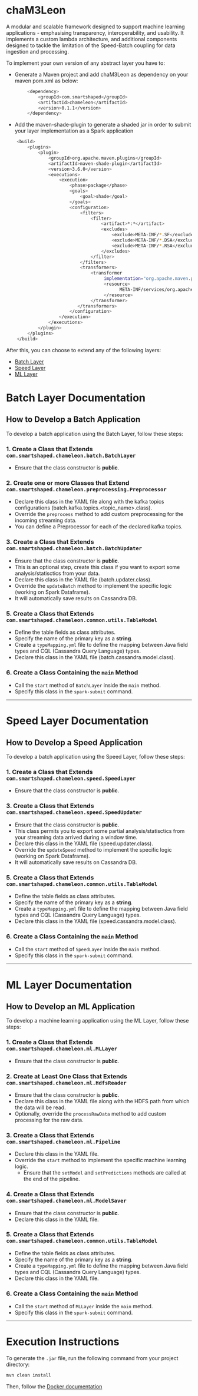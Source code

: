 # chaM3Leon

A modular and scalable framework designed to support machine learning applications - emphasising transparency, interoperability, and usability. It implements a custom lambda architecture, and additional components designed to tackle the limitation of the Speed-Batch coupling for data ingestion and processing.



To implement your own version of any abstract layer you have to:

- Generate a Maven project and add chaM3Leon as dependency on your maven pom.xml as below: 

```bash
		<dependency>
			<groupId>com.smartshaped</groupId>
			<artifactId>chameleon</artifactId>
			<version>0.1.1</version>
		</dependency>
```

- Add the maven-shade-plugin to generate a shaded jar in order to submit your layer implementation as a Spark application

```bash
	<build>
		<plugins>
			<plugin>
				<groupId>org.apache.maven.plugins</groupId>
				<artifactId>maven-shade-plugin</artifactId>
				<version>3.6.0</version>
				<executions>
					<execution>
						<phase>package</phase>
						<goals>
							<goal>shade</goal>
						</goals>
						<configuration>
							<filters>
								<filter>
									<artifact>*:*</artifact>
									<excludes>
										<exclude>META-INF/*.SF</exclude>
										<exclude>META-INF/*.DSA</exclude>
										<exclude>META-INF/*.RSA</exclude>
									</excludes>
								</filter>
							</filters>
							<transformers>
						        <transformer
						             implementation="org.apache.maven.plugins.shade.resource.AppendingTransformer">
						             <resource>
						                   META-INF/services/org.apache.spark.sql.sources.DataSourceRegister
						             </resource>
						        </transformer>
						   </transformers>
						</configuration>
					</execution>
				</executions>
			</plugin>
		</plugins>
	</build>
```


After this, you can choose to extend any of the following layers:

- [Batch Layer](#batch-layer-documentation)
- [Speed Layer](#speed-layer-documentation)
- [ML Layer](#ml-layer-documentation)

# Batch Layer Documentation

## How to Develop a Batch Application

To develop a batch application using the Batch Layer, follow these steps:

### 1. Create a Class that Extends `com.smartshaped.chameleon.batch.BatchLayer`
- Ensure that the class constructor is **public**.

### 2. Create one or more Classes that Extend `com.smartshaped.chameleon.preprocessing.Preprocessor`
- Declare this class in the YAML file along with the kafka topics configurations (batch.kafka.topics.<topic_name>.class).
- Override the `preprocess` method to add custom preprocessing for the incoming streaming data.
- You can define a Preprocessor for each of the declared kafka topics.

### 3. Create a Class that Extends `com.smartshaped.chameleon.batch.BatchUpdater`
- Ensure that the class constructor is **public**.
- This is an optional step, create this class if you want to export some analysis/statisctics from your data.
- Declare this class in the YAML file (batch.updater.class).
- Override the `updateBatch` method to implement the specific logic (working on Spark Dataframe).
- It will automatically save results on Cassandra DB.

### 5. Create a Class that Extends `com.smartshaped.chameleon.common.utils.TableModel`
- Define the table fields as class attributes.
- Specify the name of the primary key as a **string**.
- Create a `typeMapping.yml` file to define the mapping between Java field types and CQL (Cassandra Query Language) types.
- Declare this class in the YAML file (batch.cassandra.model.class).

### 6. Create a Class Containing the `main` Method
- Call the `start` method of `BatchLayer` inside the `main` method.
- Specify this class in the `spark-submit` command.

---

# Speed Layer Documentation

## How to Develop a Speed Application

To develop a batch application using the Speed Layer, follow these steps:

### 1. Create a Class that Extends `com.smartshaped.chameleon.speed.SpeedLayer`
- Ensure that the class constructor is **public**.

### 3. Create a Class that Extends `com.smartshaped.chameleon.speed.SpeedUpdater`
- Ensure that the class constructor is **public**.
- This class permits you to export some partial analysis/statisctics from your streaming data arrived during a window time.
- Declare this class in the YAML file (speed.updater.class).
- Override the `updateSpeed` method to implement the specific logic (working on Spark Dataframe).
- It will automatically save results on Cassandra DB.

### 5. Create a Class that Extends `com.smartshaped.chameleon.common.utils.TableModel`
- Define the table fields as class attributes.
- Specify the name of the primary key as a **string**.
- Create a `typeMapping.yml` file to define the mapping between Java field types and CQL (Cassandra Query Language) types.
- Declare this class in the YAML file (speed.cassandra.model.class).

### 6. Create a Class Containing the `main` Method
- Call the `start` method of `SpeedLayer` inside the `main` method.
- Specify this class in the `spark-submit` command.

---

# ML Layer Documentation

## How to Develop an ML Application

To develop a machine learning application using the ML Layer, follow these steps:

### 1. Create a Class that Extends `com.smartshaped.chameleon.ml.MLLayer`
- Ensure that the class constructor is **public**.

### 2. Create at Least One Class that Extends `com.smartshaped.chameleon.ml.HdfsReader`
- Ensure that the class constructor is **public**.
- Declare this class in the YAML file along with the HDFS path from which the data will be read.
- Optionally, override the `processRawData` method to add custom processing for the raw data.

### 3. Create a Class that Extends `com.smartshaped.chameleon.ml.Pipeline`
- Declare this class in the YAML file.
- Override the `start` method to implement the specific machine learning logic. 
  - Ensure that the `setModel` and `setPredictions` methods are called at the end of the pipeline.

### 4. Create a Class that Extends `com.smartshaped.chameleon.ml.ModelSaver`
- Ensure that the class constructor is **public**.
- Declare this class in the YAML file.

### 5. Create a Class that Extends `com.smartshaped.chameleon.common.utils.TableModel`
- Define the table fields as class attributes.
- Specify the name of the primary key as a **string**.
- Create a `typeMapping.yml` file to define the mapping between Java field types and CQL (Cassandra Query Language) types.
- Declare this class in the YAML file.

### 6. Create a Class Containing the `main` Method
- Call the `start` method of `MLLayer` inside the `main` method.
- Specify this class in the `spark-submit` command.

---

# Execution Instructions

To generate the `.jar` file, run the following command from your project directory:

```bash
mvn clean install
```

Then, follow the [Docker documentation](/docker_chaM3Leon/README.md)
